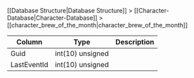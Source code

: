 [[Database Structure|Database Structure]] > [[Character-Database|Character-Database]] > [[character_brew_of_the_month|character_brew_of_the_month]]

Column | Type | Description
--- | --- | ---
Guid | int(10) unsigned | 
LastEventId | int(10) unsigned | 
